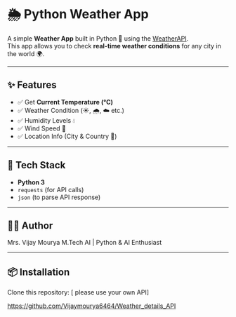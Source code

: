 # 🌦️ Python Weather App

A simple **Weather App** built in Python 🐍 using the [WeatherAPI](https://www.weatherapi.com/).  
This app allows you to check **real-time weather conditions** for any city in the world 🌍.  

---

## ✨ Features
- ✅ Get **Current Temperature (°C)**  
- ✅ Weather Condition (☀️, 🌧️, ☁️ etc.)  
- ✅ Humidity Levels 💧  
- ✅ Wind Speed 💨  
- ✅ Location Info (City & Country 📍)  

---

## 📂 Tech Stack
- **Python 3**  
- `requests` (for API calls)  
- `json` (to parse API response)  

---

## 👨‍💻 Author
Mrs. Vijay Mourya M.Tech AI | Python & AI Enthusiast

---

## 📦 Installation
Clone this repository: [ please use your own API]

https://github.com/Vijaymourya6464/Weather_details_API 

   
